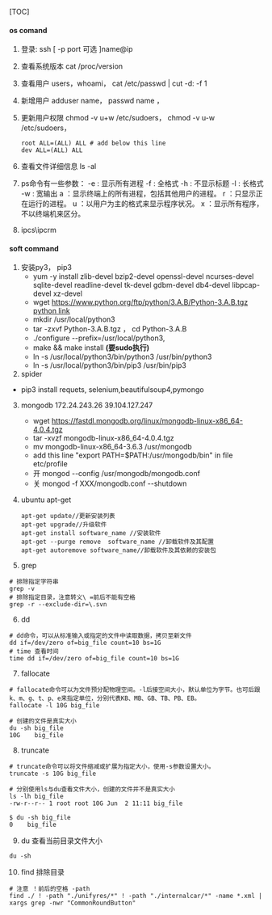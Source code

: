 [TOC]

####  os comand

1. 登录: ssh [ -p port 可选 ]name@ip

2. 查看系统版本 cat /proc/version

3. 查看用户 users，whoami， cat /etc/passwd | cut -d: -f 1

4. 新增用户 adduser name， passwd name ，

5. 更新用户权限  chmod -v u+w /etc/sudoers， chmod -v u-w /etc/sudoers， 

   ```shell
   root ALL=(ALL) ALL # add below this line 
   dev ALL=(ALL) ALL 
   ```

6. 查看文件详细信息 ls -al

7. ps命令有一些参数： 
   -e : 显示所有进程 
   -f : 全格式 
   -h : 不显示标题 
   -l : 长格式 
   -w : 宽输出 
   a ：显示终端上的所有进程，包括其他用户的进程。 
   r ：只显示正在运行的进程。 
   u ：以用户为主的格式来显示程序状况。 
   x ：显示所有程序，不以终端机来区分。
   
8. ipcs\ipcrm

#### soft command

1. 安装py3， pip3
   *  yum -y install zlib-devel bzip2-devel openssl-devel ncurses-devel sqlite-devel readline-devel tk-devel gdbm-devel db4-devel libpcap-devel xz-devel
   * wget https://www.python.org/ftp/python/3.A.B/Python-3.A.B.tgz  [python link](https://www.python.org/ftp/python/)
   * mkdir /usr/local/python3
   * tar -zxvf Python-3.A.B.tgz ， cd Python-3.A.B
   * ./configure --prefix=/usr/local/python3, 
   *  make && make install **(要sudo执行)**
   * ln -s /usr/local/python3/bin/python3 /usr/bin/python3
   * ln -s /usr/local/python3/bin/pip3 /usr/bin/pip3 
2. spider
  
* pip3 install requets, selenium,beautifulsoup4,pymongo
  
3. mongodb 172.24.243.26 39.104.127.247

   * wget https://fastdl.mongodb.org/linux/mongodb-linux-x86_64-4.0.4.tgz
   * tar -xvzf mongodb-linux-x86_64-4.0.4.tgz 
   * mv mongodb-linux-x86_64-3.6.3 /usr/mongodb
   * add this line "export PATH=$PATH:/usr/mongodb/bin" in file etc/profile 
   * 开 mongod --config /usr/mongodb/mongodb.conf
   * 关 mongod -f XXX/mongodb.conf --shutdown

4. ubuntu apt-get

   ```shell
   apt-get update//更新安装列表
   apt-get upgrade//升级软件
   apt-get install software_name //安装软件
   apt-get --purge remove  software_name //卸载软件及其配置
   apt-get autoremove software_name//卸载软件及其依赖的安装包
   ```


5. grep 

```shell
# 排除指定字符串
grep -v
# 排除指定目录，注意转义\ =前后不能有空格
grep -r --exclude-dir=\.svn

```

6. dd

```shell
# dd命令，可以从标准输入或指定的文件中读取数据，拷贝至新文件
dd if=/dev/zero of=big_file count=10 bs=1G
# time 查看时间
time dd if=/dev/zero of=big_file count=10 bs=1G
```

7. fallocate

```shell
# fallocate命令可以为文件预分配物理空间。-l后接空间大小，默认单位为字节。也可后跟k、m、g、t、p、e来指定单位，分别代表KB、MB、GB、TB、PB、EB。
fallocate -l 10G big_file

# 创建的文件是真实大小
du -sh big_file
10G    big_file
```

8. truncate

```shell
# truncate命令可以将文件缩减或扩展为指定大小，使用-s参数设置大小。
truncate -s 10G big_file

# 分别使用ls与du查看文件大小，创建的文件并不是真实大小
ls -lh big_file 
-rw-r--r-- 1 root root 10G Jun  2 11:11 big_file

$ du -sh big_file 
0    big_file
```

9. du 查看当前目录文件大小

```shell
du -sh
```

10. find 排除目录

```shell
# 注意 ！前后的空格 -path
find ./ ! -path "./unifyres/*" ! -path "./internalcar/*" -name *.xml | xargs grep -nwr "CommonRoundButton" 
```

